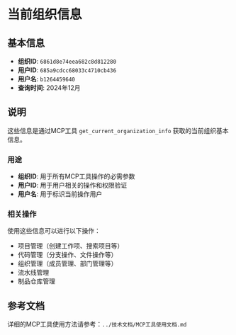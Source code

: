 # 当前组织信息

## 基本信息
- **组织ID**: `6861d8e74eea682c8d812280`
- **用户ID**: `685a9cdcc68033c4710cb436`
- **用户名**: `b1264459640`
- **查询时间**: 2024年12月

## 说明
这些信息是通过MCP工具 `get_current_organization_info` 获取的当前组织基本信息。

### 用途
- **组织ID**: 用于所有MCP工具操作的必需参数
- **用户ID**: 用于用户相关的操作和权限验证
- **用户名**: 用于标识当前操作用户

### 相关操作
使用这些信息可以进行以下操作：
- 项目管理（创建工作项、搜索项目等）
- 代码管理（分支操作、文件操作等）
- 组织管理（成员管理、部门管理等）
- 流水线管理
- 制品仓库管理

## 参考文档
详细的MCP工具使用方法请参考：`../技术文档/MCP工具使用文档.md`